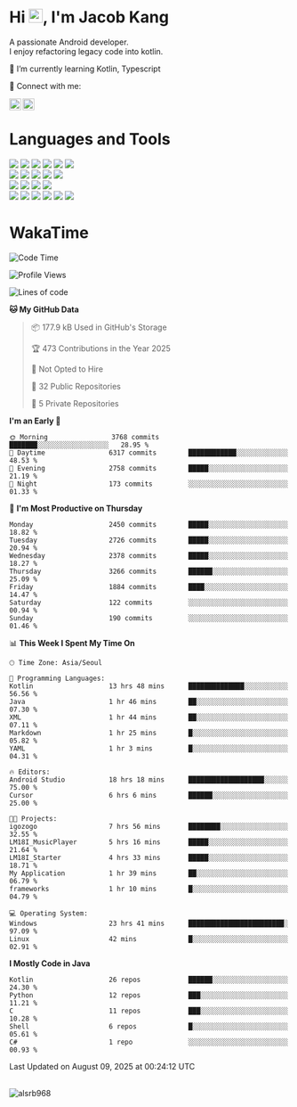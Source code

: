 # Hi <img src="https://media.giphy.com/media/hvRJCLFzcasrR4ia7z/giphy.gif" width="25px">, I'm Jacob Kang
A passionate Android developer.
</br>
I enjoy refactoring legacy code into kotlin.

🌱 I’m currently learning Kotlin, Typescript

🤝 Connect with me:

<a href="https://www.linkedin.com/in/minkyu-kang-b7477b1b2/"><img align="left" src="https://raw.githubusercontent.com/yushi1007/yushi1007/main/images/linkedin.svg" alt="Minkyu Kang | LinkedIn" width="21px"/></a>
<a href="https://www.instagram.com/_jacob_kang/"><img align="left" src="https://raw.githubusercontent.com/yushi1007/yushi1007/main/images/instagram.svg" alt="Jacob Kang | Instagram" width="21px"/></a>

</br>

# Languages and Tools

<div align="left">
<img src="https://img.shields.io/badge/java-007396?logo=java&logoColor=white"/>
<img src="https://img.shields.io/badge/kotlin-7F52FF?logo=kotlin&logoColor=white"/>
<img src="https://img.shields.io/badge/python-3776AB?logo=python&logoColor=white"/>
<img src="https://img.shields.io/badge/bash shell-4EAA25?logo=gnubash&logoColor=white"/>
<img src="https://img.shields.io/badge/c-A8B9CC?logo=c&logoColor=white"/>
<img src="https://img.shields.io/badge/c++-00599C?logo=c%2b%2b&logoColor=white"/>
</div>
<div align="left">
<img src="https://img.shields.io/badge/git-F05032?logo=git&logoColor=white"/>
<img src="https://img.shields.io/badge/github-181717?logo=github&logoColor=white"/>
<img src="https://img.shields.io/badge/mysql-4479A1?logo=mysql&logoColor=white"/>
<img src="https://img.shields.io/badge/sqlite-003B57?logo=sqlite&logoColor=white"/>
<img src="https://img.shields.io/badge/amazon AWS-232F3E?logo=amazonaws&logoColor=white"/>
</div>
<div align="left">
<img src="https://img.shields.io/badge/android-3DDC84?logo=android&logoColor=white"/>
<img src="https://img.shields.io/badge/linux-FCC624?logo=linux&logoColor=white"/>
<img src="https://img.shields.io/badge/flask-000000?logo=flask&logoColor=white"/>
<img src="https://img.shields.io/badge/arduino-00979D?logo=arduino&logoColor=white"/>
</div>
<div align="left">
<img src="https://img.shields.io/badge/slack-4A154B?logo=slack&logoColor=white"/>
<img src="https://img.shields.io/badge/notion-000000?logo=notion&logoColor=white"/>
<img src="https://img.shields.io/badge/jira-0052CC?logo=jira&logoColor=white"/>
<img src="https://img.shields.io/badge/postman-FF6C37?logo=postman&logoColor=white"/>
<img src="https://img.shields.io/badge/intellij-000000?logo=intellijidea&logoColor=white"/>
<img src="https://img.shields.io/badge/pycharm-000000?logo=pycharm&logoColor=white"/>
</div>

# WakaTime

<!--START_SECTION:waka-->
![Code Time](http://img.shields.io/badge/Code%20Time-5%2C184%20hrs%2053%20mins-blue)

![Profile Views](http://img.shields.io/badge/Profile%20Views-0-blue)

![Lines of code](https://img.shields.io/badge/From%20Hello%20World%20I%27ve%20Written-5.6%20million%20lines%20of%20code-blue)

**🐱 My GitHub Data** 

> 📦 177.9 kB Used in GitHub's Storage 
 > 
> 🏆 473 Contributions in the Year 2025
 > 
> 🚫 Not Opted to Hire
 > 
> 📜 32 Public Repositories 
 > 
> 🔑 5 Private Repositories 
 > 
**I'm an Early 🐤** 

```text
🌞 Morning                3768 commits        ███████░░░░░░░░░░░░░░░░░░   28.95 % 
🌆 Daytime                6317 commits        ████████████░░░░░░░░░░░░░   48.53 % 
🌃 Evening                2758 commits        █████░░░░░░░░░░░░░░░░░░░░   21.19 % 
🌙 Night                  173 commits         ░░░░░░░░░░░░░░░░░░░░░░░░░   01.33 % 
```
📅 **I'm Most Productive on Thursday** 

```text
Monday                   2450 commits        █████░░░░░░░░░░░░░░░░░░░░   18.82 % 
Tuesday                  2726 commits        █████░░░░░░░░░░░░░░░░░░░░   20.94 % 
Wednesday                2378 commits        █████░░░░░░░░░░░░░░░░░░░░   18.27 % 
Thursday                 3266 commits        ██████░░░░░░░░░░░░░░░░░░░   25.09 % 
Friday                   1884 commits        ████░░░░░░░░░░░░░░░░░░░░░   14.47 % 
Saturday                 122 commits         ░░░░░░░░░░░░░░░░░░░░░░░░░   00.94 % 
Sunday                   190 commits         ░░░░░░░░░░░░░░░░░░░░░░░░░   01.46 % 
```


📊 **This Week I Spent My Time On** 

```text
🕑︎ Time Zone: Asia/Seoul

💬 Programming Languages: 
Kotlin                   13 hrs 48 mins      ██████████████░░░░░░░░░░░   56.56 % 
Java                     1 hr 46 mins        ██░░░░░░░░░░░░░░░░░░░░░░░   07.30 % 
XML                      1 hr 44 mins        ██░░░░░░░░░░░░░░░░░░░░░░░   07.11 % 
Markdown                 1 hr 25 mins        █░░░░░░░░░░░░░░░░░░░░░░░░   05.82 % 
YAML                     1 hr 3 mins         █░░░░░░░░░░░░░░░░░░░░░░░░   04.31 % 

🔥 Editors: 
Android Studio           18 hrs 18 mins      ███████████████████░░░░░░   75.00 % 
Cursor                   6 hrs 6 mins        ██████░░░░░░░░░░░░░░░░░░░   25.00 % 

🐱‍💻 Projects: 
igozogo                  7 hrs 56 mins       ████████░░░░░░░░░░░░░░░░░   32.55 % 
LM18I_MusicPlayer        5 hrs 16 mins       █████░░░░░░░░░░░░░░░░░░░░   21.64 % 
LM18I_Starter            4 hrs 33 mins       █████░░░░░░░░░░░░░░░░░░░░   18.71 % 
My Application           1 hr 39 mins        ██░░░░░░░░░░░░░░░░░░░░░░░   06.79 % 
frameworks               1 hr 10 mins        █░░░░░░░░░░░░░░░░░░░░░░░░   04.79 % 

💻 Operating System: 
Windows                  23 hrs 41 mins      ████████████████████████░   97.09 % 
Linux                    42 mins             █░░░░░░░░░░░░░░░░░░░░░░░░   02.91 % 
```

**I Mostly Code in Java** 

```text
Kotlin                   26 repos            ██████░░░░░░░░░░░░░░░░░░░   24.30 % 
Python                   12 repos            ███░░░░░░░░░░░░░░░░░░░░░░   11.21 % 
C                        11 repos            ███░░░░░░░░░░░░░░░░░░░░░░   10.28 % 
Shell                    6 repos             █░░░░░░░░░░░░░░░░░░░░░░░░   05.61 % 
C#                       1 repo              ░░░░░░░░░░░░░░░░░░░░░░░░░   00.93 % 
```




 Last Updated on August 09, 2025 at 00:24:12 UTC
<!--END_SECTION:waka-->

</br>

<div align="left">
<img align="left" src="https://github-readme-stats.vercel.app/api/top-langs?username=alsrb968&show_icons=true&locale=en&layout=compact&theme=dark" alt="alsrb968" />
</div>
